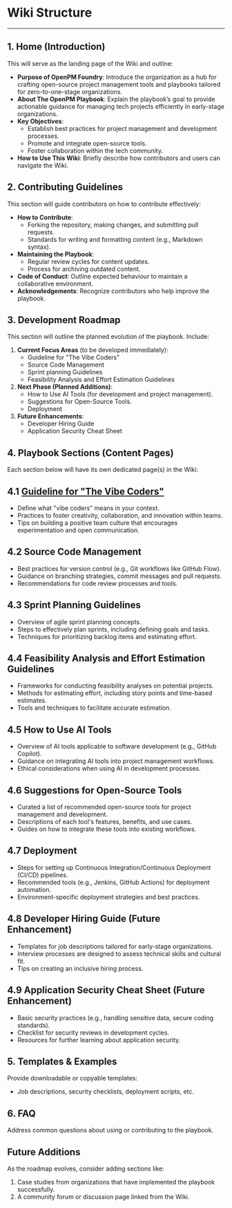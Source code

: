 # Wiki Structure
---

## **1. Home (Introduction)**

This will serve as the landing page of the Wiki and outline:

- **Purpose of OpenPM Foundry**: Introduce the organization as a hub for crafting open-source project management tools and playbooks tailored for zero-to-one-stage organizations.
- **About The OpenPM Playbook**: Explain the playbook’s goal to provide actionable guidance for managing tech projects efficiently in early-stage organizations.
- **Key Objectives**:
    - Establish best practices for project management and development processes.
    - Promote and integrate open-source tools.
    - Foster collaboration within the tech community.
- **How to Use This Wiki**: Briefly describe how contributors and users can navigate the Wiki.

## **2. Contributing Guidelines**

This section will guide contributors on how to contribute effectively:

- **How to Contribute**:
    - Forking the repository, making changes, and submitting pull requests.
    - Standards for writing and formatting content (e.g., Markdown syntax).
- **Maintaining the Playbook**:
    - Regular review cycles for content updates.
    - Process for archiving outdated content.
- **Code of Conduct**: Outline expected behaviour to maintain a collaborative environment.
- **Acknowledgements**: Recognize contributors who help improve the playbook.

## **3. Development Roadmap**

This section will outline the planned evolution of the playbook. Include:

1. **Current Focus Areas** (to be developed immediately):
    - Guideline for "The Vibe Coders"
    - Source Code Management
    - Sprint planning Guidelines
    - Feasibility Analysis and Effort Estimation Guidelines
2. **Next Phase (Planned Additions)**:
    - How to Use AI Tools (for development and project management).
    - Suggestions for Open-Source Tools.
    - Deployment
3. **Future Enhancements**:
    - Developer Hiring Guide
    - Application Security Cheat Sheet

## **4. Playbook Sections (Content Pages)**

Each section below will have its own dedicated page(s) in the Wiki:

## **4.1 [Guideline for "The Vibe Coders"](/vibe-coding-guidelines)**

- Define what "vibe coders" means in your context.
- Practices to foster creativity, collaboration, and innovation within teams.
- Tips on building a positive team culture that encourages experimentation and open communication.

## **4.2 Source Code Management**

- Best practices for version control (e.g., Git workflows like GitHub Flow).
- Guidance on branching strategies, commit messages and pull requests.
- Recommendations for code review processes and tools.

## **4.3 Sprint Planning Guidelines**

- Overview of agile sprint planning concepts.
- Steps to effectively plan sprints, including defining goals and tasks.
- Techniques for prioritizing backlog items and estimating effort.

## **4.4 Feasibility Analysis and Effort Estimation Guidelines**

- Frameworks for conducting feasibility analyses on potential projects.
- Methods for estimating effort, including story points and time-based estimates.
- Tools and techniques to facilitate accurate estimation.

## **4.5 How to Use AI Tools**

- Overview of AI tools applicable to software development (e.g., GitHub Copilot).
- Guidance on integrating AI tools into project management workflows.
- Ethical considerations when using AI in development processes.

## **4.6 Suggestions for Open-Source Tools**

- Curated a list of recommended open-source tools for project management and development.
- Descriptions of each tool's features, benefits, and use cases.
- Guides on how to integrate these tools into existing workflows.

## **4.7 Deployment**

- Steps for setting up Continuous Integration/Continuous Deployment (CI/CD) pipelines.
- Recommended tools (e.g., Jenkins, GitHub Actions) for deployment automation.
- Environment-specific deployment strategies and best practices.

## **4.8 Developer Hiring Guide** (Future Enhancement)

- Templates for job descriptions tailored for early-stage organizations.
- Interview processes are designed to assess technical skills and cultural fit.
- Tips on creating an inclusive hiring process.

## **4.9 Application Security Cheat Sheet** (Future Enhancement)

- Basic security practices (e.g., handling sensitive data, secure coding standards).
- Checklist for security reviews in development cycles.
- Resources for further learning about application security.

## **5. Templates & Examples**

Provide downloadable or copyable templates:

- Job descriptions, security checklists, deployment scripts, etc.

## **6. FAQ**

Address common questions about using or contributing to the playbook.

## Future Additions

As the roadmap evolves, consider adding sections like:

1. Case studies from organizations that have implemented the playbook successfully.
2. A community forum or discussion page linked from the Wiki.
